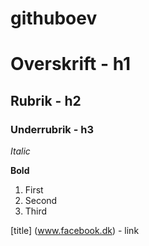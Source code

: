 # githuboev
# Overskrift - h1
## Rubrik - h2
### Underrubrik - h3

*Italic*

**Bold**

1. First
2. Second
3. Third

[title] (www.facebook.dk) - link
